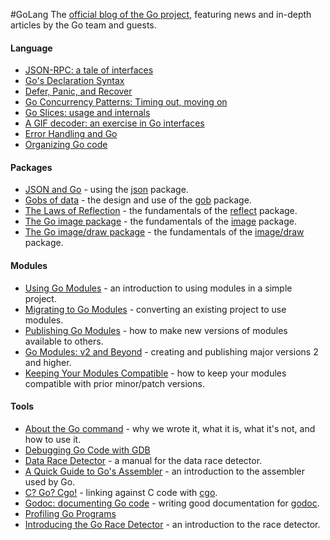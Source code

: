 #GoLang
The [official blog of the Go project](https://blog.golang.org/), featuring news and in-depth articles by the Go team and guests.

#### Language

-   [JSON-RPC: a tale of interfaces](https://go.dev/blog/json-rpc-tale-of-interfaces)
-   [Go's Declaration Syntax](https://go.dev/blog/gos-declaration-syntax)
-   [Defer, Panic, and Recover](https://go.dev/blog/defer-panic-and-recover)
-   [Go Concurrency Patterns: Timing out, moving on](https://go.dev/blog/go-concurrency-patterns-timing-out-and)
-   [Go Slices: usage and internals](https://go.dev/blog/go-slices-usage-and-internals)
-   [A GIF decoder: an exercise in Go interfaces](https://go.dev/blog/gif-decoder-exercise-in-go-interfaces)
-   [Error Handling and Go](https://go.dev/blog/error-handling-and-go)
-   [Organizing Go code](https://go.dev/blog/organizing-go-code)

#### Packages

-   [JSON and Go](https://go.dev/blog/json-and-go) - using the [json](https://go.dev/pkg/encoding/json/) package.
-   [Gobs of data](https://go.dev/blog/gobs-of-data) - the design and use of the [gob](https://go.dev/pkg/encoding/gob/) package.
-   [The Laws of Reflection](https://go.dev/blog/laws-of-reflection) - the fundamentals of the [reflect](https://go.dev/pkg/reflect/) package.
-   [The Go image package](https://go.dev/blog/go-image-package) - the fundamentals of the [image](https://go.dev/pkg/image/) package.
-   [The Go image/draw package](https://go.dev/blog/go-imagedraw-package) - the fundamentals of the [image/draw](https://go.dev/pkg/image/draw/) package.

#### Modules

-   [Using Go Modules](https://go.dev/blog/using-go-modules) - an introduction to using modules in a simple project.
-   [Migrating to Go Modules](https://go.dev/blog/migrating-to-go-modules) - converting an existing project to use modules.
-   [Publishing Go Modules](https://go.dev/blog/publishing-go-modules) - how to make new versions of modules available to others.
-   [Go Modules: v2 and Beyond](https://go.dev/blog/v2-go-modules) - creating and publishing major versions 2 and higher.
-   [Keeping Your Modules Compatible](https://go.dev/blog/module-compatibility) - how to keep your modules compatible with prior minor/patch versions.

#### Tools

-   [About the Go command](https://go.dev/doc/articles/go_command.html) - why we wrote it, what it is, what it's not, and how to use it.
-   [Debugging Go Code with GDB](https://go.dev/doc/gdb)
-   [Data Race Detector](https://go.dev/doc/articles/race_detector.html) - a manual for the data race detector.
-   [A Quick Guide to Go's Assembler](https://go.dev/doc/asm) - an introduction to the assembler used by Go.
-   [C? Go? Cgo!](https://go.dev/blog/c-go-cgo) - linking against C code with [cgo](https://go.dev/cmd/cgo/).
-   [Godoc: documenting Go code](https://go.dev/blog/godoc-documenting-go-code) - writing good documentation for [godoc](https://go.dev/cmd/godoc/).
-   [Profiling Go Programs](https://go.dev/blog/profiling-go-programs)
-   [Introducing the Go Race Detector](https://go.dev/blog/race-detector) - an introduction to the race detector.